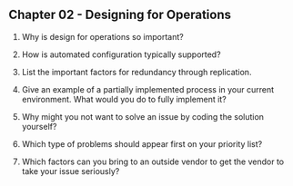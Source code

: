 ## Chapter 02 - Designing for Operations

1. Why is design for operations so important?

2. How is automated configuration typically supported?

3. List the important factors for redundancy through replication.

4. Give an example of a partially implemented process in your current environment. What would you do to fully implement it?

5. Why might you not want to solve an issue by coding the solution yourself?

6. Which type of problems should appear first on your priority list?

7. Which factors can you bring to an outside vendor to get the vendor to take your issue seriously?
